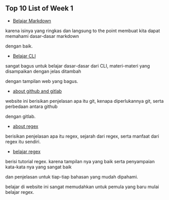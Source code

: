 ## Top 10 List of Week 1

* [Belajar Markdown](https://guides.github.com/features/mastering-markdown/#Links)

karena isinya yang ringkas dan langsung to the point membuat kita dapat memahami dasar-dasar markdown 

dengan baik.

* [Belajar CLI](https://ubuntu.com/tutorials/command-line-for-beginners#1-overview)

sangat bagus untuk belajar dasar-dasar dari CLI, materi-materi yang disampaikan dengan jelas ditambah 

dengan tampilan web yang bagus.

* [about github and gitlab](https://usersnap.com/blog/gitlab-github/)

website ini berisikan penjelasan apa itu git, kenapa diperlukannya git, serta perbedaan antara github

dengan gitlab.

* [about regex](https://www.petanikode.com/regex/)

berisikan penjelasan apa itu regex, sejarah dari regex, serta manfaat dari regex itu sendiri.

* [belajar regex](https://medium.com/factory-mind/regex-tutorial-a-simple-cheatsheet-by-examples-649dc1c3f285)

berisi tutorial regex. karena tampilan nya yang baik serta penyampaian kata-kata nya yang sangat baik

dan penjelasan untuk tiap-tiap bahasan yang mudah dipahami. 

belajar di website ini sangat memudahkan untuk pemula yang baru mulai belajar regex.
